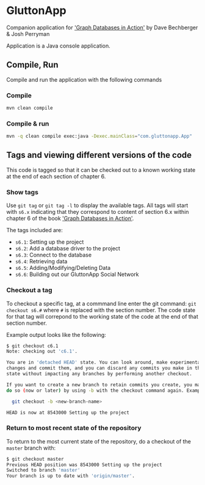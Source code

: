 # GluttonApp

Companion application for ['Graph Databases in Action'][1] by Dave Bechberger & Josh Perryman

Application is a Java console application. 

## Compile, Run

Compile and run the application with the following commands 

### Compile 

```bash
mvn clean compile
```

### Compile & run 

```bash
mvn -q clean compile exec:java -Dexec.mainClass="com.gluttonapp.App"
```

## Tags and viewing different versions of the code

This code is tagged so that it can be checked out to a known working state at the end of each section of chapter 6. 

### Show tags

Use `git tag` or `git tag -l` to display the available tags. All tags will start with `s6.x` indicating that they correspond to content of section 6.x within chapter 6 of the book ['Graph Databases in Action'][1]. 

The tags included are: 

 - `s6.1`: Setting up the project
 - `s6.2`: Add a database driver to the project
 - `s6.3`: Connect to the database 
 - `s6.4`: Retrieving data
 - `s6.5`: Adding/Modifying/Deleting Data
 - `s6.6`: Building out our GluttonApp Social Network

### Checkout a tag

To checkout a specific tag, at a commmand line enter the git command: `git checkout s6.#` where `#` is replaced with the section number. The code state for that tag will correpond to the working state of the code at the end of that section number. 

Example output looks like the following: 

```bash
$ git checkout c6.1
Note: checking out 'c6.1'.

You are in 'detached HEAD' state. You can look around, make experimental
changes and commit them, and you can discard any commits you make in this
state without impacting any branches by performing another checkout.

If you want to create a new branch to retain commits you create, you may
do so (now or later) by using -b with the checkout command again. Example:

  git checkout -b <new-branch-name>

HEAD is now at 8543000 Setting up the project
```

### Return to most recent state of the repository

To return to the most current state of the repository, do a checkout of the `master` branch with: 

```bash
$ git checkout master
Previous HEAD position was 8543000 Setting up the project
Switched to branch 'master'
Your branch is up to date with 'origin/master'.
```



[1]: https://www.manning.com/books/graph-databases-in-action